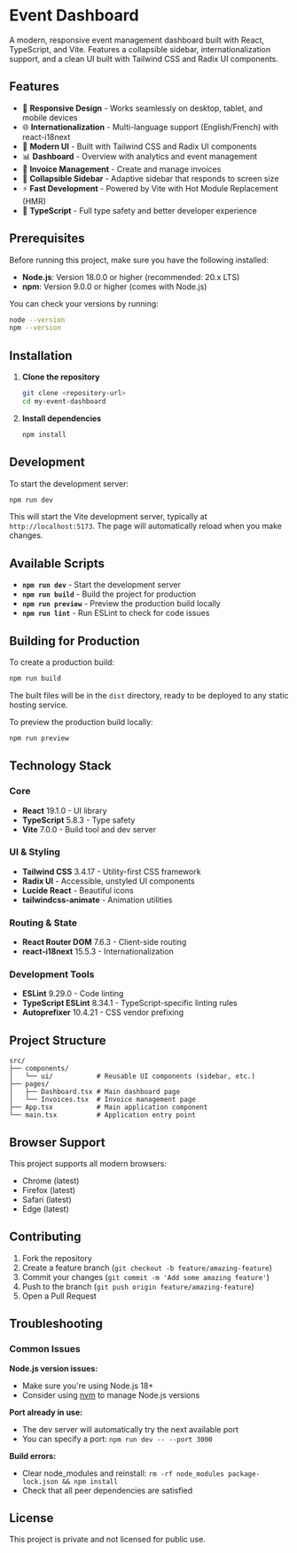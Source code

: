 # Event Dashboard

A modern, responsive event management dashboard built with React, TypeScript, and Vite. Features a collapsible sidebar, internationalization support, and a clean UI built with Tailwind CSS and Radix UI components.

## Features

- 📱 **Responsive Design** - Works seamlessly on desktop, tablet, and mobile devices
- 🌐 **Internationalization** - Multi-language support (English/French) with react-i18next
- 🎨 **Modern UI** - Built with Tailwind CSS and Radix UI components
- 📊 **Dashboard** - Overview with analytics and event management
- 🧾 **Invoice Management** - Create and manage invoices
- 🔄 **Collapsible Sidebar** - Adaptive sidebar that responds to screen size
- ⚡ **Fast Development** - Powered by Vite with Hot Module Replacement (HMR)
- 🔧 **TypeScript** - Full type safety and better developer experience

## Prerequisites

Before running this project, make sure you have the following installed:

- **Node.js**: Version 18.0.0 or higher (recommended: 20.x LTS)
- **npm**: Version 9.0.0 or higher (comes with Node.js)

You can check your versions by running:

```bash
node --version
npm --version
```

## Installation

1. **Clone the repository**

   ```bash
   git clone <repository-url>
   cd my-event-dashboard
   ```

2. **Install dependencies**
   ```bash
   npm install
   ```

## Development

To start the development server:

```bash
npm run dev
```

This will start the Vite development server, typically at `http://localhost:5173`. The page will automatically reload when you make changes.

## Available Scripts

- **`npm run dev`** - Start the development server
- **`npm run build`** - Build the project for production
- **`npm run preview`** - Preview the production build locally
- **`npm run lint`** - Run ESLint to check for code issues

## Building for Production

To create a production build:

```bash
npm run build
```

The built files will be in the `dist` directory, ready to be deployed to any static hosting service.

To preview the production build locally:

```bash
npm run preview
```

## Technology Stack

### Core

- **React** 19.1.0 - UI library
- **TypeScript** 5.8.3 - Type safety
- **Vite** 7.0.0 - Build tool and dev server

### UI & Styling

- **Tailwind CSS** 3.4.17 - Utility-first CSS framework
- **Radix UI** - Accessible, unstyled UI components
- **Lucide React** - Beautiful icons
- **tailwindcss-animate** - Animation utilities

### Routing & State

- **React Router DOM** 7.6.3 - Client-side routing
- **react-i18next** 15.5.3 - Internationalization

### Development Tools

- **ESLint** 9.29.0 - Code linting
- **TypeScript ESLint** 8.34.1 - TypeScript-specific linting rules
- **Autoprefixer** 10.4.21 - CSS vendor prefixing

## Project Structure

```
src/
├── components/
│   └── ui/           # Reusable UI components (sidebar, etc.)
├── pages/
│   ├── Dashboard.tsx # Main dashboard page
│   └── Invoices.tsx  # Invoice management page
├── App.tsx           # Main application component
└── main.tsx          # Application entry point
```

## Browser Support

This project supports all modern browsers:

- Chrome (latest)
- Firefox (latest)
- Safari (latest)
- Edge (latest)

## Contributing

1. Fork the repository
2. Create a feature branch (`git checkout -b feature/amazing-feature`)
3. Commit your changes (`git commit -m 'Add some amazing feature'`)
4. Push to the branch (`git push origin feature/amazing-feature`)
5. Open a Pull Request

## Troubleshooting

### Common Issues

**Node.js version issues:**

- Make sure you're using Node.js 18+
- Consider using [nvm](https://github.com/nvm-sh/nvm) to manage Node.js versions

**Port already in use:**

- The dev server will automatically try the next available port
- You can specify a port: `npm run dev -- --port 3000`

**Build errors:**

- Clear node_modules and reinstall: `rm -rf node_modules package-lock.json && npm install`
- Check that all peer dependencies are satisfied

## License

This project is private and not licensed for public use.
